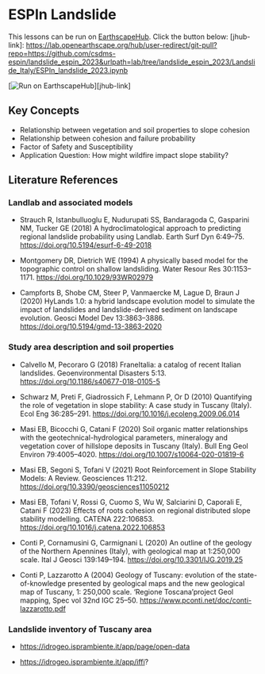 # ESPIn Landslide

[jhub]: https://csdms.colorado.edu/wiki/JupyterHub
[badge]: https://img.shields.io/badge/Run%20on-EarthscapeHub-orange

This lessons can be run on [EarthscapeHub][jhub]. Click the button below:
[jhub-link]: https://lab.openearthscape.org/hub/user-redirect/git-pull?repo=https://github.com/csdms-espin/landslide_espin_2023&urlpath=lab/tree/landslide_espin_2023/Landslide_Italy/ESPIn_landslide_2023.ipynb

[![Run on EarthscapeHub][badge]][jhub-link]

## Key Concepts
- Relationship between vegetation and soil properties to slope cohesion
- Relationship between cohesion and failure probability 
- Factor of Safety and Susceptibility 
- Application Question: How might wildfire impact slope stability?

## Literature References

### Landlab and associated models

- Strauch R, Istanbulluoglu E, Nudurupati SS, Bandaragoda C, Gasparini NM, Tucker GE (2018) A hydroclimatological approach to predicting regional landslide probability using Landlab. Earth Surf Dyn 6:49–75. https://doi.org/10.5194/esurf-6-49-2018

- Montgomery DR, Dietrich WE (1994) A physically based model for the topographic control on shallow landsliding. Water Resour Res 30:1153–1171. https://doi.org/10.1029/93WR02979

- Campforts B, Shobe CM, Steer P, Vanmaercke M, Lague D, Braun J (2020) HyLands 1.0: a hybrid landscape evolution model to simulate the impact of landslides and landslide-derived sediment on landscape evolution. Geosci Model Dev 13:3863–3886. https://doi.org/10.5194/gmd-13-3863-2020

### Study area description and soil properties

- Calvello M, Pecoraro G (2018) FraneItalia: a catalog of recent Italian landslides. Geoenvironmental Disasters 5:13. https://doi.org/10.1186/s40677-018-0105-5

- Schwarz M, Preti F, Giadrossich F, Lehmann P, Or D (2010) Quantifying the role of vegetation in slope stability: A case study in Tuscany (Italy). Ecol Eng 36:285–291. https://doi.org/10.1016/j.ecoleng.2009.06.014

- Masi EB, Bicocchi G, Catani F (2020) Soil organic matter relationships with the geotechnical-hydrological parameters, mineralogy and vegetation cover of hillslope deposits in Tuscany (Italy). Bull Eng Geol Environ 79:4005–4020. https://doi.org/10.1007/s10064-020-01819-6

- Masi EB, Segoni S, Tofani V (2021) Root Reinforcement in Slope Stability Models: A Review. Geosciences 11:212. https://doi.org/10.3390/geosciences11050212

- Masi EB, Tofani V, Rossi G, Cuomo S, Wu W, Salciarini D, Caporali E, Catani F (2023) Effects of roots cohesion on regional distributed slope stability modelling. CATENA 222:106853. https://doi.org/10.1016/j.catena.2022.106853

- Conti P, Cornamusini G, Carmignani L (2020) An outline of the geology of the Northern Apennines (Italy), with geological map at 1:250,000 scale. Ital J Geosci 139:149–194. https://doi.org/10.3301/IJG.2019.25

- Conti P, Lazzarotto A (2004) Geology of Tuscany: evolution of the state-of-knowledge presented by geological maps and the new geological map of Tuscany, 1: 250,000 scale. ‘Regione Toscana’project Geol mapping, Spec vol 32nd IGC 25–50. https://www.pconti.net/doc/conti-lazzarotto.pdf

### Landslide inventory of Tuscany area

- https://idrogeo.isprambiente.it/app/page/open-data

- https://idrogeo.isprambiente.it/app/iffi?
